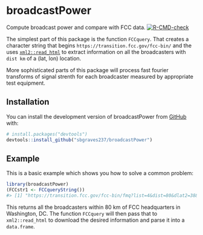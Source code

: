 
<!-- README.md is generated from README.Rmd. Please edit that file -->

# broadcastPower

<!-- badges: start -->

Compute broadcast power and compare with FCC data.
[![R-CMD-check](https://github.com/sbgraves237/broadcastPower/actions/workflows/R-CMD-check.yaml/badge.svg)](https://github.com/sbgraves237/broadcastPower/actions/workflows/R-CMD-check.yaml)
<!-- badges: end -->

The simplest part of this package is the function `FCCquery`. That
creates a character string that begins
`https://transition.fcc.gov/fcc-bin/` and the uses
[`xml2::read_html`](https://xml2.r-lib.org/reference/read_xml.html) to
extract information on all the broadcasters with `dist km` of a (lat,
lon) location.

More sophisticated parts of this package will process fast fourier
transforms of signal strenth for each broadcaster measured by
appropriate test equipment.

## Installation

You can install the development version of broadcastPower from
[GitHub](https://github.com/) with:

``` r
# install.packages("devtools")
devtools::install_github("sbgraves237/broadcastPower")
```

## Example

This is a basic example which shows you how to solve a common problem:

``` r
library(broadcastPower)
(FCCstr1 <- FCCqueryString())
#> [1] "https://transition.fcc.gov/fcc-bin/fmq?list=4&dist=80&dlat2=38&mlat2=54&slat2=12.0000000000095&NS=N&dlon2=-77&mlon2=0&slon2=-36.0000000000184&EW=W"
```

This returns all the broadcasters within 80 km of FCC headquarters in
Washington, DC. The function `FCCquery` will then pass that to
`xml2::read_html` to download the desired information and parse it into
a `data.frame`.
